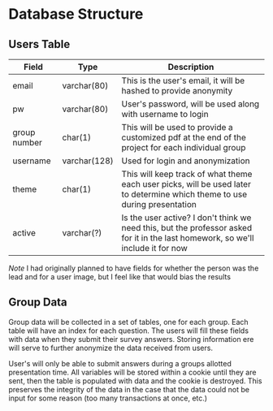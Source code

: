 # Database Structure

## Users Table

| Field         | Type         | Description                                                                                                                       |
| -----         | ----         | ----------                                                                                                                        |
| email         | varchar(80)  | This is the user's email, it will be hashed to provide anonymity                                                                  |
| pw            | varchar(80)  | User's password, will be used along with username to login                                                                        |
| group number  | char(1)      | This will be used to provide a customized pdf at the end of the project for each individual group                                 |
| username      | varchar(128) | Used for login and anonymization                                                                                                  |
| theme         | char(1)      | This will keep track of what theme each user picks, will be used later to determine which theme to use during presentation        |
| active        | varchar(?)   | Is the user active? I don't think we need this, but the professor asked for it in the last homework, so we'll include it for now  |

*Note* I had originally planned to have fields for whether the person was the lead and for a user image, but I feel like that would bias the results

## Group Data

Group data will be collected in a set of tables, one for each group. Each table will have an index for each question. The users will fill these fields with data when they submit their survey answers. Storing information ere will serve to further anonymize the data received from users.

User's will only be able to submit answers during a groups allotted presentation time. All variables will be stored within a cookie until they are sent, then the table is populated with data and the cookie is destroyed. This preserves the integrity of the data in the case that the data could not be input for some reason (too many transactions at once, etc.)
